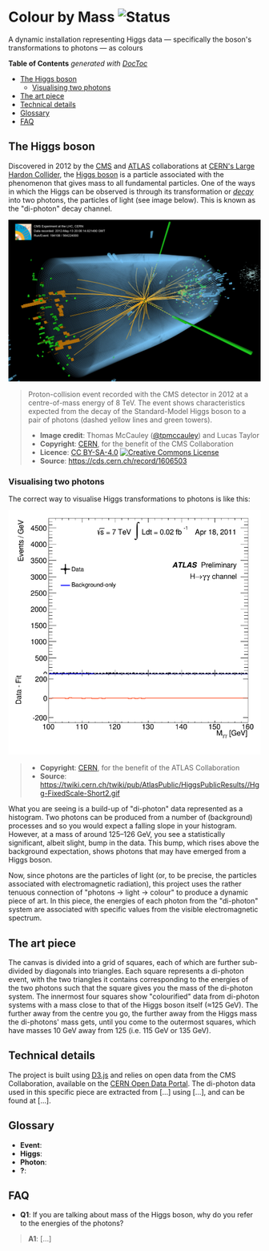 # Colour by Mass ![Status](https://img.shields.io/badge/Status-Coming%20Soon!-orange.svg)

A dynamic installation representing Higgs data &mdash; specifically the boson's transformations to photons &mdash; as colours

<!-- START doctoc generated TOC please keep comment here to allow auto update -->
<!-- DON'T EDIT THIS SECTION, INSTEAD RE-RUN doctoc TO UPDATE -->
**Table of Contents**  *generated with [DocToc](https://github.com/thlorenz/doctoc)*

- [The Higgs boson](#the-higgs-boson)
  - [Visualising two photons](#visualising-two-photons)
- [The art piece](#the-art-piece)
- [Technical details](#technical-details)
- [Glossary](#glossary)
- [FAQ](#faq)

<!-- END doctoc generated TOC please keep comment here to allow auto update -->

## The Higgs boson

Discovered in 2012 by the [CMS](http://cms.web.cern.ch) and [ATLAS](http://atlas.ch) collaborations at [CERN's Large Hardon Collider](http://home.cern/topics/large-hadron-collider), the [Higgs boson](https://en.wikipedia.org/wiki/Higgs_boson) is a particle associated with the phenomenon that gives mass to all fundamental particles.
One of the ways in which the Higgs can be observed is through its transformation or *[decay](https://en.wikipedia.org/wiki/Particle_decay)* into two photons, the particles of light (see image below).
This is known as the "di-photon" decay channel.

![Higgs event](images/higgs.png)

> Proton-collision event recorded with the CMS detector in 2012 at a centre-of-mass energy of 8 TeV.
The event shows characteristics expected from the decay of the Standard-Model Higgs boson to a pair of photons (dashed yellow lines and green towers).
> - **Image credit**: Thomas McCauley ([@tpmccauley](https://github.com/tpmccauley)) and Lucas Taylor
> - **Copyright**: [CERN](http://home.cern), for the benefit of the CMS Collaboration
> - **Licence**: [CC BY-SA-4.0](http://creativecommons.org/licenses/by-sa/4.0/) [![Creative Commons License](https://i.creativecommons.org/l/by-sa/4.0/80x15.png)](http://creativecommons.org/licenses/by-sa/4.0/)
> - **Source**: https://cds.cern.ch/record/1606503

### Visualising two photons

The correct way to visualise Higgs transformations to photons is like this:

![Higgs-to-&gamma;&gamma; plot animation](images/Hgg-FixedScale-Short2.gif)

> - **Copyright**: [CERN](http://home.cern), for the benefit of the ATLAS Collaboration
> - **Source**: https://twiki.cern.ch/twiki/pub/AtlasPublic/HiggsPublicResults//Hgg-FixedScale-Short2.gif

What you are seeing is a build-up of "di-photon" data represented as a histogram.
Two photons can be produced from a number of (background) processes and so you would expect a falling slope in your histogram.
However, at a mass of around 125–126 GeV, you see a statistically significant, albeit slight, bump in the data.
This bump, which rises above the background expectation, shows photons that may have emerged from a Higgs boson.

Now, since photons are the particles of light (or, to be precise, the particles associated with electromagnetic radiation), this project uses the rather tenuous connection of "photons &rarr; light &rarr; colour" to produce a dynamic piece of art.
In this piece, the energies of each photon from the "di-photon" system are associated with specific values from the visible electromagnetic spectrum.

## The art piece

The canvas is divided into a grid of squares, each of which are further sub-divided by diagonals into triangles.
Each square represents a di-photon event, with the two triangles it contains corresponding to the energies of the two photons such that the square gives you the mass of the di-photon system.
The innermost four squares show "colourified" data from di-photon systems with a mass close to that of the Higgs boson itself (≈125 GeV).
The further away from the centre you go, the further away from the Higgs mass the di-photons' mass gets, until you come to the outermost squares, which have masses 10 GeV away from 125 (i.e. 115 GeV or 135 GeV).

## Technical details

The project is built using [D3.js](https://d3js.org/) and relies on open data from the CMS Collaboration, available on the [CERN Open Data Portal](http://opendata.cern.ch).
The di-photon data used in this specific piece are extracted from […] using […], and can be found at […].

## Glossary

- **Event**:
- **Higgs**:
- **Photon**:
- **?**:

## FAQ

- **Q1**: If you are talking about mass of the Higgs boson, why do you refer to the energies of the photons?

> **A1**: […]

